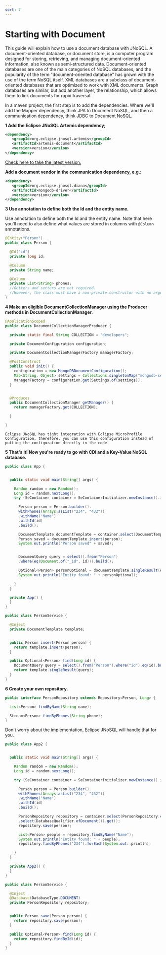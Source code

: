 ```yaml
---
sort: 7
---
```


# Starting with Document

This guide will explain how to use a document database with JNoSQL.
A document-oriented database, or document store, is a computer program designed for storing, retrieving, and managing document-oriented information, also known as semi-structured data.
Document-oriented databases are one of the main categories of NoSQL databases, and the popularity of the term "document-oriented database" has grown with the use of the term NoSQL itself. XML databases are a subclass of document-oriented databases that are optimized to work with XML documents. Graph databases are similar, but add another layer, the relationship, which allows them to link documents for rapid traversal.

In a maven project, the first step is to add the dependencies. Where we'll add the Mapper dependency, think JPA to Document NoSQL, and then a communication dependency, think JDBC to Document NoSQL.

**1 Add the Eclipse JNoSQL Artemis dependency;**

```xml
<dependency>
   <groupId>org.eclipse.jnosql.artemis</groupId>
   <artifactId>artemis-document</artifactId>
   <version>version</version>
</dependency>
```

[Check here to take the latest version.](https://mvnrepository.com/artifact/org.eclipse.jnosql.artemis/artemis-document)

**Add a document vendor in the communication dependency, e.g.:**

```xml
<dependency>
   <groupId>org.eclipse.jnosql.diana</groupId>
   <artifactId>mongodb-driver</artifactId>
   <version>version</version>
</dependency>
```

**3 Use annotation to define both the Id and the entity name.**

Use annotation to define both the Id and the entity name. Note that here you'll need to also define what values are stored in columns with `@Column` annotations.

```java
@Entity("Person")
public class Person {

  @Id("id")
  private long id;

  @Column
  private String name;

  @Column
  private List<String> phones;
  //Getters and setters are not required.
  //However, the class must have a non-private constructor with no arguments.
}
```

**4 Make an eligible DocumentCollectionManager using the Producer methods in DocumentCollectionManager.**

```java
@ApplicationScoped
public class DocumentCollectionManagerProducer {

  private static final String COLLECTION = "developers";

  private DocumentConfiguration configuration;

  private DocumentCollectionManagerFactory managerFactory;

  @PostConstruct
  public void init() {
    configuration = new MongoDBDocumentConfiguration();
    Map<String, Object> settings = Collections.singletonMap("mongodb-server-host-1", "localhost:27017");
    managerFactory = configuration.get(Settings.of(settings));
  }


  @Produces
  public DocumentCollectionManager getManager() {
    return managerFactory.get(COLLECTION);

  }

}

```

```tip
Eclipse JNoSQL has tight integration with Eclipse MicroProfile Configuration, therefore, you can use this configuration instead of putting the configuration directly in the code.
```

**5 That's it! Now you're ready to go with CDI and a Key-Value NoSQL database.**

```java
public class App {


  public static void main(String[] args) {

    Random random = new Random();
    Long id = random.nextLong();
    try (SeContainer container = SeContainerInitializer.newInstance().initialize()) {

      Person person = Person.builder().
      withPhones(Arrays.asList("234", "432"))
      .withName("Name")
      .withId(id)
      .build();

      DocumentTemplate documentTemplate = container.select(DocumentTemplate.class).get();
      Person saved = documentTemplate.insert(person);
      System.out.println("Person saved" + saved);


      DocumentQuery query = select().from("Person")
      .where(eq(Document.of("_id", id))).build();

      Optional<Person> personOptional = documentTemplate.singleResult(query);
      System.out.println("Entity found: " + personOptional);

    }
  }

  private App() {
  }
}
```

```java
public class PersonService {

  @Inject
  private DocumentTemplate template;


  public Person insert(Person person) {
    return template.insert(person);
  }

  public Optional<Person> find(Long id) {
    DocumentQuery query = select().from("Person").where("id").eq(id).build();
    return template.singleResult(query);
  }
}
```

**6 Create your own repository.**

```java
public interface PersonRepository extends Repository<Person, Long> {

  List<Person> findByName(String name);

  Stream<Person> findByPhones(String phone);
}
```

Don't worry about the implementation, Eclipse JNoSQL will handle that for you.

```java
public class App2 {


  public static void main(String[] args) {

    Random random = new Random();
    Long id = random.nextLong();

    try (SeContainer container = SeContainerInitializer.newInstance().initialize()) {

      Person person = Person.builder().
      withPhones(Arrays.asList("234", "432"))
      .withName("Name")
      .withId(id)
      .build();

      PersonRepository repository = container.select(PersonRepository.class)
      .select(DatabaseQualifier.ofDocument()).get();
      repository.save(person);

      List<Person> people = repository.findByName("Name");
      System.out.println("Entity found: " + people);
      repository.findByPhones("234").forEach(System.out::println);

    }
  }

  private App2() {
  }
}

```

```java
public class PersonService {

  @Inject
  @Database(DatabaseType.DOCUMENT)
  private PersonRepository repository;


  public Person save(Person person) {
    return repository.save(person);
  }

  public Optional<Person> find(Long id) {
    return repository.findById(id);
  }
}
```
